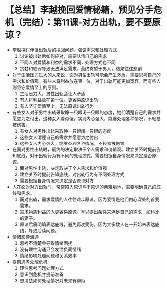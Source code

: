 # 【总结】李越挽回爱情秘籍，预见分手危机（完结）：第11课-对方出轨，要不要原谅？

-   李越探讨伴侣出轨后的挽回问题，强调需求和处理方式
    1.  讨论被出轨后如何应对，需要认清自己的需求
    2.  不同人对爱情和利益的需求不同，处理方式也不同
    3.  贪婪和软弱导致无法满足需求，最终寄望于男人，结果往往悲剧
-   对于生活压力过大的人来说，面对男性出轨可能会产生矛盾，需要思考自己的需求和价值观。有些人将利益放在第一位，对于出轨可能更加宽容，而有些人则坚守爱情至上的原则。
    1.  生活压力大，男性出轨会让人矛盾
    2.  有人将利益放在第一位，更容易原谅出轨
    3.  有人坚守爱情至上，无法原谅出轨行为
-   有些女人对于男性出轨采取睁一只眼闭一只眼的态度，她们清楚自己的需求并愿意为之付出。这种女人看似傻，实则内心强大，能够处理各种情况，不轻易被伤害。
    1.  有女人对男性出轨采取睁一只眼闭一只眼的态度
    2.  这些女人清楚自己的需求并愿意为之付出
    3.  这些女人内心强大，能够处理各种情况，不轻易被伤害
-   在面对男性出轨时，最终的决定取决于个人需求和价值观。建立关系时提前告知底线，对于出轨行为有不同的处理方式，需要根据自身情况来决定是否原谅。
    1.  面对男性出轨，决定取决于个人需求和价值观
    2.  建立关系时提前告知底线，对出轨行为有不同处理方式
    3.  需要根据自身情况来决定是否原谅对方
-   人在面对对方出轨时，常常陷入原谅与不原谅的两难境地，需要明确自己的底线和需求。
    1.  面对出轨，需求爱情的人往往难以原谅，因为爱情是他们内心深处的首要需求。
    2.  需求物质利益的人更容易原谅，可以提出条件来满足自己的需求，如科比的妻子。
    3.  原谅后需明确表达底线，避免再次受伤，因为大多数人在一开始未表达底线，导致后续问题。
-   情緒影響溝通
    1.  思考不清楚会导致情绪困扰
    2.  没有理性沟通只会发泄负面情绪
    3.  情绪影响处理问题和关系效率
-   提前思考处理危机
    1.  理性思考问题处理方式
    2.  意识到危机并提前准备
    3.  想清楚如何处理情况对未来有帮助